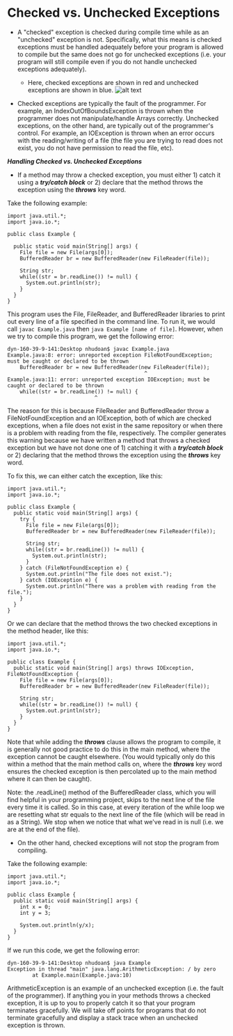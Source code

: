 # Checked vs. Unchecked Exceptions

 -  A "checked" exception is checked during compile time while as an "unchecked" exception is not. Specifically, what this means is checked exceptions must be handled adequately before your program is allowed to compile but the same does not go for unchecked exceptions (i.e. your program will still compile even if you do not handle unchecked exceptions adequately). 
 
    - Here, checked exceptions are shown in red and unchecked exceptions are shown in blue. 
    ![alt text](https://cdn2.howtodoinjava.com/wp-content/uploads/ExceptionHierarchyJava.png?style=centerme)

 -  Checked exceptions are typically the fault of the programmer. For example, an IndexOutOfBoundsException is thrown when the programmer does not manipulate/handle Arrays correctly. Unchecked exceptions, on the other hand, are typically out of the programmer's control. For example, an IOException is thrown when an error occurs with the reading/writing of a file (the file you are trying to read does not exist, you do not have permission to read the file, etc). 


***Handling Checked vs. Unchecked Exceptions***

 - If a method may throw a checked exception, you must either 1) catch it using a ***try/catch block*** or 2) declare that the method throws the exception using the ***throws*** key word. 

 
 Take the following example: 
 
    import java.util.*;
    import java.io.*;
    
    public class Example {
    
      public static void main(String[] args) {
        File file = new File(args[0]);
        BufferedReader br = new BufferedReader(new FileReader(file));
    
        String str;
        while((str = br.readLine()) != null) {
          System.out.println(str);
        }
      }
    }

This program uses the File, FileReader, and BufferedReader libraries to print out every line of a file specified in the command line. To run it, we would call `javac Example.java` then `java Example [name of file]`. However, when we try to compile this program, we get the following error: 

```
dyn-160-39-9-141:Desktop nhudoan$ javac Example.java
Example.java:8: error: unreported exception FileNotFoundException; must be caught or declared to be thrown
    BufferedReader br = new BufferedReader(new FileReader(file));
                                            ^
Example.java:11: error: unreported exception IOException; must be caught or declared to be thrown
    while((str = br.readLine()) != null) {
                            ^
``` 

The reason for this is because FileReader and BufferedReader throw a FileNotFoundException and an IOException, both of which are checked exceptions, when a file does not exist in the same repository or when there is a problem with reading from the file, respectively. The compiler generates this warning because we have written a method that throws a checked exception but we have not done one of 1) catching it with a ***try/catch block*** or 2) declaring that the method throws the exception using the ***throws*** key word. 

To fix this, we can either catch the exception, like this: 

```
import java.util.*;
import java.io.*;

public class Example {
  public static void main(String[] args) {
    try {
      File file = new File(args[0]);
      BufferedReader br = new BufferedReader(new FileReader(file));

      String str;
      while((str = br.readLine()) != null) {
        System.out.println(str);
      }
    } catch (FileNotFoundException e) {
      System.out.println("The file does not exist.");
    } catch (IOException e) {
      System.out.println("There was a problem with reading from the file.");
    }
  }
}
```

Or we can declare that the method throws the two checked exceptions in the method header, like this: 

```
import java.util.*;
import java.io.*;

public class Example {
  public static void main(String[] args) throws IOException, FileNotFoundException {
    File file = new File(args[0]);
    BufferedReader br = new BufferedReader(new FileReader(file));

    String str;
    while((str = br.readLine()) != null) {
      System.out.println(str);
    }
  }
}
```

Note that while adding the ***throws*** clause allows the program to compile, it is generally not good practice to do this in the main method, where the exception cannot be caught elsewhere. (You would typically only do this within a method that the main method calls on, where the ***throws*** key word ensures the checked exception is then percolated up to the main method where it can then be caught). 

Note: the .readLine() method of the BufferedReader class, which you will find helpful in your programming project, skips to the next line of the file every time it is called. So in this case, at every iteration of the while loop we are resetting what str equals to the next line of the file (which will be read in as a String). We stop when we notice that what we've read in is null (i.e. we are at the end of the file). 

- On the other hand, checked exceptions will not stop the program from compiling.


Take the following example: 
```
import java.util.*;
import java.io.*;

public class Example {
  public static void main(String[] args) {
    int x = 0;
    int y = 3;

    System.out.println(y/x); 
  }
}
```

If we run this code, we get the following error: 
```
dyn-160-39-9-141:Desktop nhudoan$ java Example
Exception in thread "main" java.lang.ArithmeticException: / by zero
        at Example.main(Example.java:10)
```
ArithmeticException is an example of an unchecked exception (i.e. the fault of the programmer). If anything you in your methods throws a checked exception, it is up to you to properly catch it so that your program terminates gracefully. We will take off points for programs that do not terminate gracefully and display a stack trace when an unchecked exception is thrown. 
